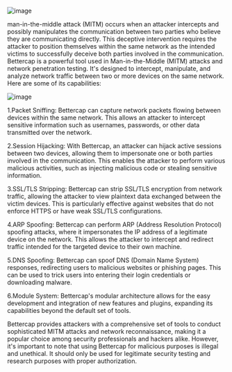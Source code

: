 ![image](https://github.com/LOKESH4884/MITM/assets/111216649/6f9ff6e8-316f-4132-9491-bc15d139b562)

man-in-the-middle attack (MITM) occurs when an attacker intercepts and possibly manipulates the communication between two parties who believe they are communicating directly. This deceptive intervention requires the attacker to position themselves within the same network as the intended victims to successfully deceive both parties involved in the communication.
Bettercap is a powerful tool used in Man-in-the-Middle (MITM) attacks and network penetration testing. It's designed to intercept, manipulate, and analyze network traffic between two or more devices on the same network. Here are some of its capabilities:

![image](https://github.com/LOKESH4884/MITM/assets/111216649/d729faa7-98f9-4294-a50b-90c4a5c6ffa3)


1.Packet Sniffing: Bettercap can capture network packets flowing between devices within the same network. This allows an attacker to intercept sensitive information such as usernames, passwords, or other data transmitted over the network.

2.Session Hijacking: With Bettercap, an attacker can hijack active sessions between two devices, allowing them to impersonate one or both parties involved in the communication. This enables the attacker to perform various malicious activities, such as injecting malicious code or stealing sensitive information.

3.SSL/TLS Stripping: Bettercap can strip SSL/TLS encryption from network traffic, allowing the attacker to view plaintext data exchanged between the victim devices. This is particularly effective against websites that do not enforce HTTPS or have weak SSL/TLS configurations.

4.ARP Spoofing: Bettercap can perform ARP (Address Resolution Protocol) spoofing attacks, where it impersonates the IP address of a legitimate device on the network. This allows the attacker to intercept and redirect traffic intended for the targeted device to their own machine.

5.DNS Spoofing: Bettercap can spoof DNS (Domain Name System) responses, redirecting users to malicious websites or phishing pages. This can be used to trick users into entering their login credentials or downloading malware.

6.Module System: Bettercap's modular architecture allows for the easy development and integration of new features and plugins, expanding its capabilities beyond the default set of tools.

Bettercap provides attackers with a comprehensive set of tools to conduct sophisticated MITM attacks and network reconnaissance, making it a popular choice among security professionals and hackers alike. However, it's important to note that using Bettercap for malicious purposes is illegal and unethical. It should only be used for legitimate security testing and research purposes with proper authorization.





